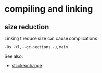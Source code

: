 # compiling and linking

## size reduction


Linking t reduce size can cause complications

```
-Os -Wl,--gc-sections,-u,main
```

See also:
* [stackexchange](https://github.com/tugaozi/STM8_I2C_OLED)


